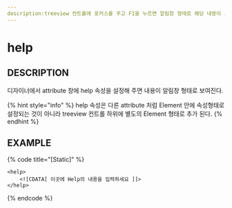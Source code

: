 ```yaml
---
description:treeview 컨트롤에 포커스를 주고 F1을 누르면 알림창 형태로 해당 내용이 보여진다. 
---
```


# help

## DESCRIPTION
디자이너에서 attribute 창에 help 속성을 설정해 주면 내용이 알림창 형태로 보여진다.

{% hint style="info" %}
help 속성은 다른 attribute 처럼 Element 안에 속성형태로 설정되는 것이 아니라 treeview 컨트롤 하위에 별도의 Element 형태로 추가 된다. 
{% endhint %}

## EXAMPLE

{% code title="\[Static\]" %}
```markup
<help>
    <![CDATA[ 이곳에 Help의 내용을 입력하세요 ]]> 
</help> 
```
{% endcode %}
